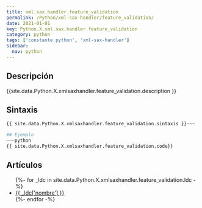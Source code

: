 ```yaml
---
title: xml.sax.handler.feature_validation
permalink: /Python/xml-sax-handler/feature_validation/
date: 2021-01-01
key: Python.X.xml.sax.handler.feature_validation
category: python
tags: ['constante python', 'xml-sax-handler']
sidebar: 
  nav: python
---
```


## Descripción
{{site.data.Python.X.xmlsaxhandler.feature_validation.description }}

## Sintaxis
~~~python
{{ site.data.Python.X.xmlsaxhandler.feature_validation.sintaxis }}~~~

## Ejemplo
~~~python
{{ site.data.Python.X.xmlsaxhandler.feature_validation.code}}
~~~

## Artículos
<ul>
{%- for _ldc in site.data.Python.X.xmlsaxhandler.feature_validation.ldc -%}
   <li>
       <a href="{{_ldc['url'] }}">{{ _ldc['nombre'] }}</a>
   </li>
{%- endfor -%}
</ul>
